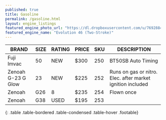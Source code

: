 ```yaml
---
published: true
title: Gasoline
permalink: /gasoline.html
layout: engine_listings
featured_engine_photo_url: "https://dl.dropboxusercontent.com/u/76928840/Website%20Photos/featured/2-stroke.jpg"
featured_engine_name: "Evolution 46 (Two-Stroke)"
---
```


BRAND               |  SIZE   |  RATING  |  PRICE  |  SKU   |   DESCRIPTION
--------------------|---------|----------|---------|--------|---------------------
 Fuji Imvac         | 50      | NEW      | $300    | 250    | BT50SB Auto Timing
 Zenoah G-23 G Glow | 23      | NEW      | $225    | 252    | Runs on gas or nitro. Elec. after market ignition included
 Zenoah             | G26     | 8        | $235    | 254    | Flown once                
 Zenoah             | G38     | USED     | $195    | 253    |                             
{: .table .table-bordered .table-condensed .table-hover .footable}